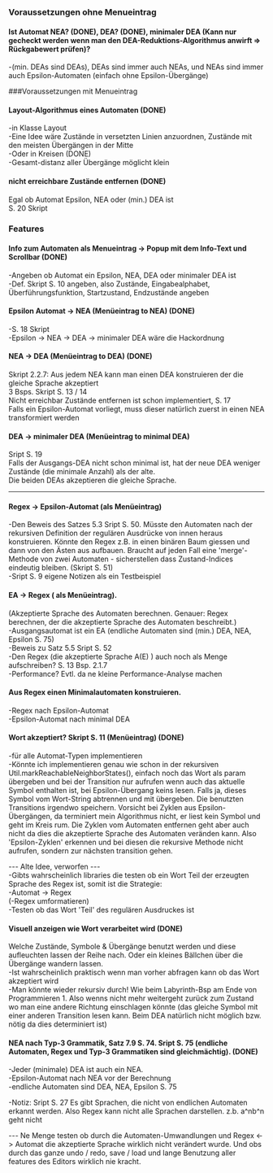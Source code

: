 ### Voraussetzungen ohne Menueintrag
#### Ist Automat NEA? (DONE), DEA? (DONE), minimaler DEA (Kann nur gecheckt werden wenn man den DEA-Reduktions-Algorithmus anwirft => Rückgabewert prüfen)?
-(min. DEAs sind DEAs), DEAs sind immer auch NEAs, und NEAs sind immer auch Epsilon-Automaten (einfach ohne Epsilon-Übergänge)  

###Voraussetzungen mit Menueintrag
#### Layout-Algorithmus eines Automaten (DONE)
-in Klasse Layout  
-Eine Idee wäre Zustände in versetzten Linien anzuordnen, Zustände mit den meisten Übergängen in der Mitte  
-Oder in Kreisen (DONE)  
-Gesamt-distanz aller Übergänge möglicht klein  

#### nicht erreichbare Zustände entfernen (DONE)
Egal ob Automat Epsilon, NEA oder (min.) DEA ist  
S. 20 Skript


### Features
#### Info zum Automaten als Menueintrag -> Popup mit dem Info-Text und Scrollbar (DONE)
-Angeben ob Automat ein Epsilon, NEA, DEA oder minimaler DEA ist  
-Def. Skript S. 10 angeben, also Zustände, Eingabealphabet, Überführungsfunktion, Startzustand, Endzustände angeben  

#### Epsilon Automat -> NEA (Menüeintrag to NEA) (DONE)
-S. 18 Skript  
-Epsilon -> NEA -> DEA -> minimaler DEA wäre die Hackordnung  

#### NEA -> DEA (Menüeintrag to DEA) (DONE)
Skript 2.2.7: Aus jedem NEA kann man einen DEA konstruieren der die gleiche Sprache akzeptiert  
3 Bsps. Skript S. 13 / 14  
Nicht erreichbar Zustände entfernen ist schon implementiert, S. 17  
Falls ein Epsilon-Automat vorliegt, muss dieser natürlich zuerst in einen NEA transformiert werden  

#### DEA -> minimaler DEA (Menüeintrag to minimal DEA)
Sript S. 19  
Falls der Ausgangs-DEA nicht schon minimal ist, hat der neue DEA weniger Zustände (die minimale Anzahl) als der alte.  
Die beiden DEAs akzeptieren die gleiche Sprache.  

------------------------------------------------------------------------------------------------------
#### Regex -> Epsilon-Automat (als Menüeintrag)
-Den Beweis des Satzes 5.3 Sript S. 50. Müsste den Automaten nach der rekursiven Definition der regulären Ausdrücke von innen
heraus konstruieren. Könnte den Regex z.B. in einen binären Baum giessen und dann von den Ästen aus aufbauen. Braucht auf jeden
Fall eine 'merge'-Methode von zwei Automaten - sicherstellen dass Zustand-Indices eindeutig bleiben. (Skript S. 51)  
-Sript S. 9 eigene Notizen als ein Testbeispiel  

#### EA -> Regex ( als Menüeintrag). 
(Akzeptierte Sprache des Automaten berechnen. Genauer: Regex berechnen, der die akzeptierte Sprache des Automaten beschreibt.)  
-Ausgangsautomat ist ein EA (endliche Automaten sind (min.) DEA, NEA, Epsilon S. 75)  
-Beweis zu Satz 5.5 Sript S. 52  
-Den Regex (die akzeptierte Sprache A(E) ) auch noch als Menge aufschreiben? S. 13 Bsp. 2.1.7  
-Performance? Evtl. da ne kleine Performance-Analyse machen  

#### Aus Regex einen Minimalautomaten konstruieren.
-Regex nach Epsilon-Automat  
-Epsilon-Automat nach minimal DEA  

#### Wort akzeptiert? Skript S. 11 (Menüeintrag) (DONE)
-für alle Automat-Typen implementieren  
-Könnte ich implementieren genau wie schon in der rekursiven Util.markReachableNeighborStates(), einfach noch das Wort als param übergeben und 
bei der Transition nur aufrufen wenn auch das aktuelle Symbol enthalten ist, bei Epsilon-Übergang keins lesen. Falls ja, dieses Symbol vom Wort-String
abtrennen und mit übergeben. Die benutzten Transitions irgendwo speichern. Vorsicht bei Zyklen aus Epsilon-Übergängen, da terminiert mein Algorithmus nicht,
er liest kein Symbol und geht im Kreis rum. Die Zyklen vom Automaten entfernen geht aber auch nicht da dies die akzeptierte Sprache des Automaten veränden
kann. Also 'Epsilon-Zyklen' erkennen und bei diesen die rekursive Methode nicht aufrufen, sondern zur nächsten transition gehen.  

--- Alte Idee, verworfen ---  
-Gibts wahrscheinlich libraries die testen ob ein Wort Teil der erzeugten Sprache des Regex ist, somit ist die Strategie:  
-Automat -> Regex  
(-Regex umformatieren)  
-Testen ob das Wort 'Teil' des regulären Ausdruckes ist  

#### Visuell anzeigen wie Wort verarbeitet wird (DONE)
Welche Zustände, Symbole & Übergänge benutzt werden und diese aufleuchten lassen der Reihe nach. Oder ein kleines Bällchen über die 
Übergänge wandern lassen.  
-Ist wahrscheinlich praktisch wenn man vorher abfragen kann ob das Wort akzeptiert wird  
-Man könnte wieder rekursiv durch! Wie beim Labyrinth-Bsp am Ende von Programmieren 1. Also wenns nicht mehr weitergeht zurück zum Zustand wo man
eine andere Richtung einschlagen könnte (das gleiche Symbol mit einer anderen Transition lesen kann.
Beim DEA natürlich nicht möglich bzw. nötig da dies determiniert ist)  

#### NEA nach Typ-3 Grammatik, Satz 7.9 S. 74. Sript S. 75 (endliche Automaten, Regex und Typ-3 Grammatiken sind gleichmächtig). (DONE)
-Jeder (minimale) DEA ist auch ein NEA.  
-Epsilon-Automat nach NEA vor der Berechnung  
-endliche Automaten sind DEA, NEA, Epsilon S. 75  

-Notiz: Sript S. 27 Es gibt Sprachen, die nicht von endlichen Automaten erkannt werden. Also Regex kann nicht alle Sprachen darstellen.
z.b. a^nb^n geht nicht  
  

--- Ne Menge testen ob durch die Automaten-Umwandlungen und Regex <-> Automat die akzeptierte Sprache wirklich nicht verändert wurde. Und obs
durch das ganze undo / redo, save / load und lange Benutzung aller features des Editors wirklich nie kracht.